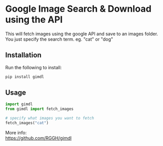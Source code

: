 # Google Image Search & Download using the API

This will fetch images using the google API and save to an images folder. You just specify the search term. eg. "cat" or "dog"

## Installation

Run the following to install:

```python
pip install gimdl
```

## Usage

```python
import gimdl
from gimdl import fetch_images

# specify what images you want to fetch
fetch_images("cat")
```

More info:</br>
https://github.com/RGGH/gimdl
